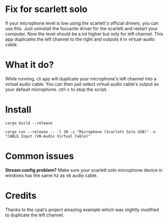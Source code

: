 # Fix for scarlett solo
If your microphone level is low using the scarlett's official drivers, you can use this.
Just uninstall the focusrite driver for the scarlett and restart your computer.
Now the level should be a lot higher but only for left channel. This app duplicates the left channel to the right and outputs it in virtual-audio cable.

# What it do?

While running, cli app will duplicate your microphone's left channel into a virtual audio cable.
You can then just select virtual audio cable's output as your default microphone.
ctrl-c to stop the script.

# Install
```shell
cargo build --release
```
```shell
cargo run --release -- -l 30 -i "Microphone (Scarlett Solo USB)" -o "CABLE Input (VB-Audio Virtual Cable)"
```
# Common issues

**Stream config problem?** Make sure your scarlett solo microphone device in windows has the same hz as vb audio cable.

# Credits
Thanks to the cpal's project amazing example which was slightly modified to duplicate the left channel.